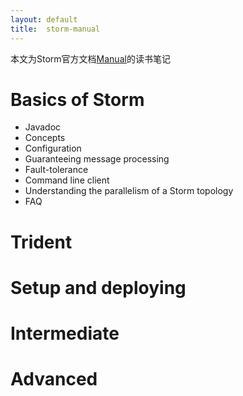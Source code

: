 ```yaml
---
layout: default
title:  storm-manual
---
```


本文为Storm官方文档[Manual](http://storm.incubator.apache.org/documentation/Documentation.html)的读书笔记

# Basics of Storm

+ Javadoc
+ Concepts
+ Configuration
+ Guaranteeing message processing
+ Fault-tolerance
+ Command line client
+ Understanding the parallelism of a Storm topology
+ FAQ

# Trident

# Setup and deploying

# Intermediate

# Advanced